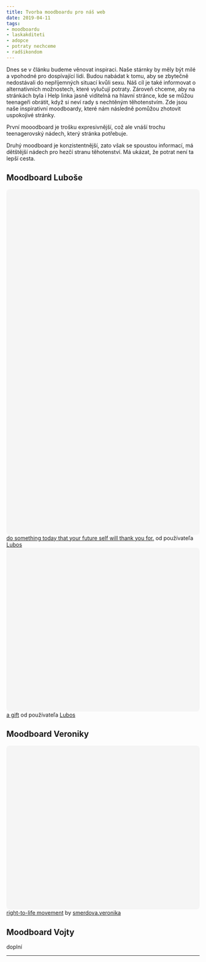 ```yaml
---
title: Tvorba moodboardu pro náš web
date: 2019-04-11  
tags: 
- moodboardu
- laskakditeti
- adopce
- potraty nechceme
- radšikondom
---
```

Dnes se v článku budeme věnovat inspiraci. Naše stárnky by měly být milé a vpohodné pro dospívající lidi. 
Budou nabádat k tomu, aby se zbytečně nedostávali do nepříjemných situací kvůli sexu.
Náš cíl je také informovat o alternativních možnostech, které vylučují potraty. 
Zároveň chceme, aby na stránkách byla i Help linka jasně viditelná na hlavní stránce, kde se můžou teenageři obrátit, když si neví rady s nechtěným těhotenstvím. 
Zde jsou naše inspirativní moodboardy, které nám následně pomůžou zhotovit uspokojivé stránky. 

První mooodboard je trošku expresivnější, což ale vnáší trochu teenagerovský nádech, který stránka potřebuje. 

Druhý moodboard je konzistentnější, zato však se spoustou informací, má dětštější nádech pro hezčí stranu těhotenství. Má ukázat, že potrat není ta lepší cesta.

## Moodboard Luboše

<div class="canva-embed" data-design-id="DADW6iXrGyc" data-height-ratio="1.7778" style="padding:177.7778% 5px 5px 5px;background:rgba(0,0,0,0.03);border-radius:8px;"></div><script async src="https:&#x2F;&#x2F;sdk.canva.com&#x2F;v1&#x2F;embed.js"></script><a href="https:&#x2F;&#x2F;www.canva.com&#x2F;design&#x2F;DADW6iXrGyc&#x2F;view?utm_content=DADW6iXrGyc&amp;utm_campaign=designshare&amp;utm_medium=embeds&amp;utm_source=link" target="_blank" rel="noopener">do something today that your future self will thank you for.</a> od používateľa <a href="https:&#x2F;&#x2F;www.canva.com&#x2F;lubos.peder2?utm_campaign=designshare&amp;utm_medium=embeds&amp;utm_source=link" target="_blank" rel="noopener">Lubos</a>
<div class="canva-embed" data-design-id="DADW6hGVqMw" data-height-ratio="0.8383" style="padding:83.8298% 5px 5px 5px;background:rgba(0,0,0,0.03);border-radius:8px;"></div><script async src="https:&#x2F;&#x2F;sdk.canva.com&#x2F;v1&#x2F;embed.js"></script><a href="https:&#x2F;&#x2F;www.canva.com&#x2F;design&#x2F;DADW6hGVqMw&#x2F;view?utm_content=DADW6hGVqMw&amp;utm_campaign=designshare&amp;utm_medium=embeds&amp;utm_source=link" target="_blank" rel="noopener">a gift</a> od používateľa <a href="https:&#x2F;&#x2F;www.canva.com&#x2F;lubos.peder2?utm_campaign=designshare&amp;utm_medium=embeds&amp;utm_source=link" target="_blank" rel="noopener">Lubos</a>

## Moodboard Veroniky

<div class="canva-embed" data-design-id="DADW6FWxA9I" data-height-ratio="0.8383" style="padding:83.8298% 5px 5px 5px;background:rgba(0,0,0,0.03);border-radius:8px;"></div><script async src="https:&#x2F;&#x2F;sdk.canva.com&#x2F;v1&#x2F;embed.js"></script><a href="https:&#x2F;&#x2F;www.canva.com&#x2F;design&#x2F;DADW6FWxA9I&#x2F;view?utm_content=DADW6FWxA9I&amp;utm_campaign=designshare&amp;utm_medium=embeds&amp;utm_source=link" target="_blank" rel="noopener">right-to-life movement</a> by <a href="https:&#x2F;&#x2F;www.canva.com&#x2F;veronika.smerdova?utm_campaign=designshare&amp;utm_medium=embeds&amp;utm_source=link" target="_blank" rel="noopener">smerdova.veronika</a>

## Moodboard Vojty
doplní 

---

